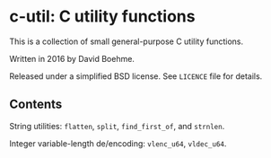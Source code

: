 c-util: C utility functions
==========================================

This is a collection of small general-purpose C utility functions.

Written in 2016 by David Boehme.

Released under a simplified BSD license.
See `LICENCE` file for details.

Contents
------------------------------------------

String utilities: `flatten`, `split`, `find_first_of`, and `strnlen`.

Integer variable-length de/encoding: `vlenc_u64`, `vldec_u64`.

